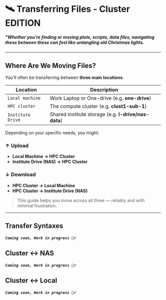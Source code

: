 # 🛰️ Transferring Files - Cluster EDITION

##### *"Whether you’re finding or moving plots, scripts, data files, navigating these between these can feel like untangling old Christmas lights.*

---

## **Where Are We Moving Files?**

You’ll often be transferring between **three main locations**:

| Location          | Description |
|-------------------|-------------|
| `Local machine`   | Work Laptop or One-drive (e.g. **one-drive**)
| `HPC cluster`     | The compute cluster (e.g. **clust1-sub-1**)
| `Institute Drive` | Shared institute storage (e.g. **I-drive/nas-data**)


Depending on your specific needs, you might:


### ↑ Upload

- **Local Machine → HPC Cluster**
- **Institute Drive (NAS) → HPC Cluster**

### ↓ Download

- **HPC Cluster → Local Machine**
- **HPC Cluster → Institute Drive (NAS)**

> This guide helps you move across all three — reliably and with minimal frustration.

--- 

## Transfer Syntaxes

##### `Coming soon, Work in progress 👷‍♂️`

##  Cluster ↔ NAS

##### `Coming soon, Work in progress 👷‍♂️`

##  Cluster ↔ Local

##### `Coming soon, Work in progress 👷‍♂️`
